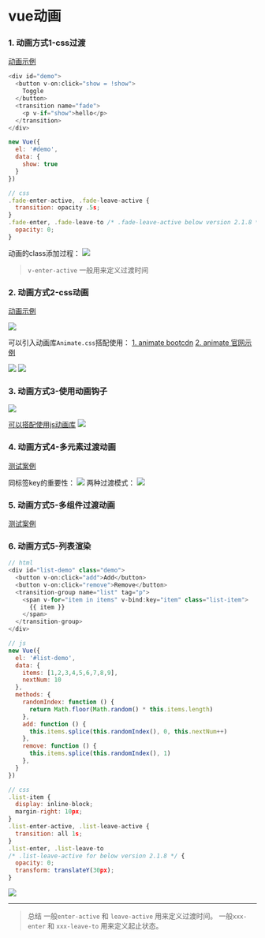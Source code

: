 # vue动画

### 1. 动画方式1-css过渡
[动画示例](https://jsbin.com/cusixapaxa/edit?html,css,js,output)
```js
<div id="demo">
  <button v-on:click="show = !show">
    Toggle
  </button>
  <transition name="fade">
    <p v-if="show">hello</p>
  </transition>
</div>

new Vue({
  el: '#demo',
  data: {
    show: true
  }
})

// css
.fade-enter-active, .fade-leave-active {
  transition: opacity .5s;
}
.fade-enter, .fade-leave-to /* .fade-leave-active below version 2.1.8 */ {
  opacity: 0;
}
```
动画的class添加过程：
![](./动画/vue动画1.png)

> `v-enter-active` 一般用来定义过渡时间


### 2. 动画方式2-css动画
[动画示例](https://jsbin.com/wecunisade/edit?html,css,js,output)

![](./动画/vue动画2.png)


可以引入动画库`Animate.css`搭配使用：
[1. animate bootcdn](./https://www.bootcdn.cn/animate.css/)
[2. animate 官网示例](./https://animate.style/)



![](./动画/vue动画3.png)
![](./动画/vue动画4.png)

### 3. 动画方式3-使用动画钩子

![](./动画/vue动画5.png)

[可以搭配使用js动画库](https://www.bootcdn.cn/velocity/)
![](./动画/vue动画6.png)


### 4. 动画方式4-多元素过渡动画
[测试案例](http://js.jirengu.com/juzemutoro/1/edit?html,css,js,output)

同标签key的重要性：
![](./动画/vue动画7.png)
 两种过渡模式：
![](./动画/vue动画8.png)


### 5. 动画方式5-多组件过渡动画

[测试案例](https://jsbin.com/xeyemahihe/1/edit?html,css,js,output)



### 6. 动画方式5-列表渲染
```js
// html
<div id="list-demo" class="demo">
  <button v-on:click="add">Add</button>
  <button v-on:click="remove">Remove</button>
  <transition-group name="list" tag="p">
    <span v-for="item in items" v-bind:key="item" class="list-item">
      {{ item }}
    </span>
  </transition-group>
</div>

// js
new Vue({
  el: '#list-demo',
  data: {
    items: [1,2,3,4,5,6,7,8,9],
    nextNum: 10
  },
  methods: {
    randomIndex: function () {
      return Math.floor(Math.random() * this.items.length)
    },
    add: function () {
      this.items.splice(this.randomIndex(), 0, this.nextNum++)
    },
    remove: function () {
      this.items.splice(this.randomIndex(), 1)
    },
  }
})

// css
.list-item {
  display: inline-block;
  margin-right: 10px;
}
.list-enter-active, .list-leave-active {
  transition: all 1s;
}
.list-enter, .list-leave-to
/* .list-leave-active for below version 2.1.8 */ {
  opacity: 0;
  transform: translateY(30px);
}
```
![](./动画/vue动画9.png)



---
> 总结
一般`enter-active` 和 `leave-active` 用来定义过渡时间。
一般`xxx-enter` 和 `xxx-leave-to` 用来定义起止状态。
